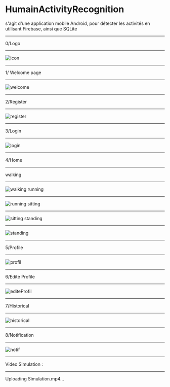 # HumainActivityRecognition
s'agit d'une application mobile Android, pour détecter les activités en utilisant Firebase, ainsi que SQLite 
***************************************************************************************************************
0/Logo 
***************************************************************************************************************
![icon](https://github.com/haazelnuter/HumainActivityRecognition/assets/96618018/21476740-60eb-4982-8f20-ae3250afc18a)
***************************************************************************************************************
1/ Welcome page 
***************************************************************************************************************
![welcome](https://github.com/haazelnuter/HumainActivityRecognition/assets/96618018/915648a4-e13b-4934-a10e-7bc6472cbf86)
***************************************************************************************************************
2/Register
***************************************************************************************************************
![register](https://github.com/haazelnuter/HumainActivityRecognition/assets/96618018/20fa3642-46b6-4db7-8fa0-2cdb755b156d)
***************************************************************************************************************
3/Login
***************************************************************************************************************
![login](https://github.com/haazelnuter/HumainActivityRecognition/assets/96618018/3ad31857-46cc-4ca1-832c-22ff348e6a65)
***************************************************************************************************************
4/Home 
***************************************************************************************************************
walking
***************************************************************************************************************
![walking](https://github.com/haazelnuter/HumainActivityRecognition/assets/96618018/19790b57-9fa4-4e3b-9547-b64eccb9db19)
running 
***************************************************************************************************************
![running](https://github.com/haazelnuter/HumainActivityRecognition/assets/96618018/c2716425-0a7b-4a97-b5d3-3b42c92fe456)
sitting 
***************************************************************************************************************
![sitting](https://github.com/haazelnuter/HumainActivityRecognition/assets/96618018/0c4d9ba9-9de0-4bd6-a223-5ef4dc9b0f3e)
standing
***************************************************************************************************************
![standing](https://github.com/haazelnuter/HumainActivityRecognition/assets/96618018/685ad4e6-ca5b-4174-8271-805c3bcbbeba)
***************************************************************************************************************
5/Profile 
***************************************************************************************************************
![profil](https://github.com/haazelnuter/HumainActivityRecognition/assets/96618018/804f11c8-d308-477a-8c2c-550ea2debd85)
***************************************************************************************************************
6/Edite Profile 
***************************************************************************************************************
![editeProfil](https://github.com/haazelnuter/HumainActivityRecognition/assets/96618018/2201deef-fbcb-4832-8780-80f2e5693f8c)
***************************************************************************************************************
7/Historical 
***************************************************************************************************************
![historical](https://github.com/haazelnuter/HumainActivityRecognition/assets/96618018/a5253efd-7188-4c24-96d2-b58fdbc25570)
***************************************************************************************************************
8/Notification
***************************************************************************************************************
![notif](https://github.com/haazelnuter/HumainActivityRecognition/assets/96618018/cd97c0e0-e85f-41e2-b001-1769ccc0b59c)
***************************************************************************************************************
Video Simulation : 
***************************************************************************************************************
Uploading Simulation.mp4…


